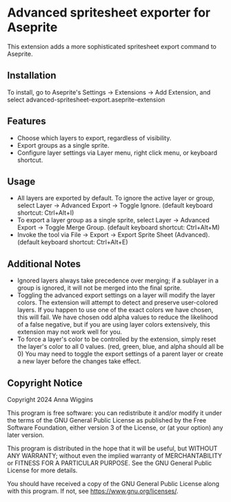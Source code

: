 # Advanced spritesheet exporter for Aseprite

This extension adds a more sophisticated spritesheet export command to Aseprite.

## Installation

To install, go to Aseprite's Settings -> Extensions -> Add Extension, and select advanced-spritesheet-export.aseprite-extension

## Features

* Choose which layers to export, regardless of visibility.
* Export groups as a single sprite.
* Configure layer settings via Layer menu, right click menu, or keyboard shortcut.

## Usage

* All layers are exported by default. To ignore the active layer or group, select Layer -> Advanced Export -> Toggle Ignore. (default keyboard shortcut: Ctrl+Alt+I)
* To export a layer group as a single sprite, select Layer -> Advanced Export -> Toggle Merge Group. (default keyboard shortcut: Ctrl+Alt+M)
* Invoke the tool via File -> Export -> Export Sprite Sheet (Advanced). (default keyboard shortcut: Ctrl+Alt+E)

## Additional Notes

* Ignored layers always take precedence over merging; if a sublayer in a group is ignored, it will not be merged into the final sprite.
* Toggling the advanced export settings on a layer will modify the layer colors. The extension will attempt to detect and preserve user-colored layers. If you happen to use one of the exact colors we have chosen, this will fail. We have chosen odd alpha values to reduce the likelihood of a false negative, but if you are using layer colors extensively, this extension may not work well for you.
* To force a layer's color to be controlled by the extension, simply reset the layer's color to all 0 values. (red, green, blue, and alpha should all be 0) You may need to toggle the export settings of a parent layer or create a new layer before the changes take effect.


## Copyright Notice

Copyright 2024 Anna Wiggins

This program is free software: you can redistribute it and/or modify it under the terms of the GNU General Public License as published by the Free Software Foundation, either version 3 of the License, or (at your option) any later version.

This program is distributed in the hope that it will be useful, but WITHOUT ANY WARRANTY; without even the implied warranty of MERCHANTABILITY or FITNESS FOR A PARTICULAR PURPOSE. See the GNU General Public License for more details.

You should have received a copy of the GNU General Public License along with this program. If not, see <https://www.gnu.org/licenses/>.